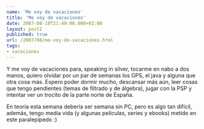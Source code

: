 ```yaml
---
name: 'Me voy de vacaciones'
title: 'Me voy de vacaciones'
date: 2007-08-10T21:49:00.000+02:00
layout: post2
published: true
url: /2007/08/me-voy-de-vacaciones.html
tags: 
- vacaciones
---
```


Y me voy de vacaciones para, speaking in silver, tocarme en nabo a dos manos, quiero olvidar por un par de semanas los GPS, el java y alguna que otra cosa más. Espero poder dormir mucho, descansar más aún, leer cosas que tengo pendientes (temas de filtrado y de álgebra), jugar con la PSP y intentar ver un trocito de la parte norte de España.  
  
En teoría esta semana debería ser semana sin PC, pero es algo tan difícil, además, tengo media vida (y algunas películas, series y ebooks) metido en este paralepípedo :)
